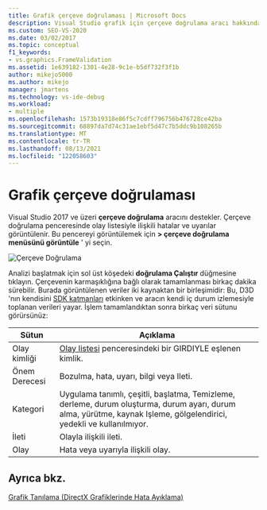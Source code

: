```yaml
---
title: Grafik çerçeve doğrulaması | Microsoft Docs
description: Visual Studio grafik için çerçeve doğrulama aracı hakkında bilgi edinin. Bu araç, olay listesiyle ilişkili hata ve uyarıları görüntüler.
ms.custom: SEO-VS-2020
ms.date: 03/02/2017
ms.topic: conceptual
f1_keywords:
- vs.graphics.FrameValidation
ms.assetid: 1e639182-1301-4e28-9c1e-b5df732f3f1b
author: mikejo5000
ms.author: mikejo
manager: jmartens
ms.technology: vs-ide-debug
ms.workload:
- multiple
ms.openlocfilehash: 1573b19318e86f5c7cdff796756b476728ce42ba
ms.sourcegitcommit: 68897da7d74c31ae1ebf5d47c7b5ddc9b108265b
ms.translationtype: MT
ms.contentlocale: tr-TR
ms.lasthandoff: 08/13/2021
ms.locfileid: "122058603"
---
```

# <a name="graphics-frame-validation"></a>Grafik çerçeve doğrulaması
<!-- VERSIONLESS -->
Visual Studio 2017 ve üzeri **çerçeve doğrulama** aracını destekler.  Çerçeve doğrulama penceresinde olay listesiyle ilişkili hatalar ve uyarılar görüntülenir.  Bu pencereyi görüntülemek için **> çerçeve doğrulama menüsünü görüntüle** ' yi seçin.

![Çerçeve Doğrulama](media/gfx_diag_frame_validation.png)

Analizi başlatmak için sol üst köşedeki **doğrulama Çalıştır** düğmesine tıklayın.  Çerçevenin karmaşıklığına bağlı olarak tamamlanması birkaç dakika sürebilir.  Burada görüntülenen veriler iki kaynaktan bir birleşimidir: Bu, D3D 'nın kendisini [SDK katmanları](/windows/desktop/direct3d11/overviews-direct3d-11-devices-layers) etkinken ve aracın kendi iç durum izlemesiyle toplanan verileri yayar. İşlem tamamlandıktan sonra birkaç veri sütunu görürsünüz:

| **Sütun** | **Açıklama** |
|------------| - |
| Olay kimliği | [Olay listesi](graphics-event-list.md) penceresindeki bir GIRDIYLE eşlenen kimlik. |
| Önem Derecesi | Bozulma, hata, uyarı, bilgi veya Ileti. |
| Kategori | Uygulama tanımlı, çeşitli, başlatma, Temizleme, derleme, durum oluşturma, durum ayarı, durum alma, yürütme, kaynak Işleme, gölgelendirici, yedekli ve kullanılmıyor. |
| İleti | Olayla ilişkili ileti. |
| Olay | Hata veya uyarıyla ilişkili olay. |

## <a name="see-also"></a>Ayrıca bkz.
[Grafik Tanılama (DirectX Grafiklerinde Hata Ayıklama)](visual-studio-graphics-diagnostics.md)
<!-- /VERSIONLESS -->